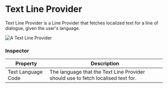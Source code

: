 # Text Line Provider

Text Line Provider is a Line Provider that fetches localized text for a line of dialogue, given the user's language.

![A Text Line Provider](../../../../.gitbook/assets/text-line-provider.png)

### Inspector

|Property|Description|
|---|---|
|Text Language Code|The language that the Text Line Provider should use to fetch localised text for.|